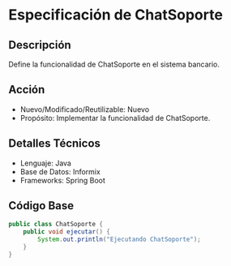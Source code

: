 
# Especificación de ChatSoporte

## Descripción
Define la funcionalidad de ChatSoporte en el sistema bancario.

## Acción
- Nuevo/Modificado/Reutilizable: Nuevo
- Propósito: Implementar la funcionalidad de ChatSoporte.

## Detalles Técnicos
- Lenguaje: Java
- Base de Datos: Informix
- Frameworks: Spring Boot

## Código Base
```java
public class ChatSoporte {
    public void ejecutar() {
        System.out.println("Ejecutando ChatSoporte");
    }
}
```
